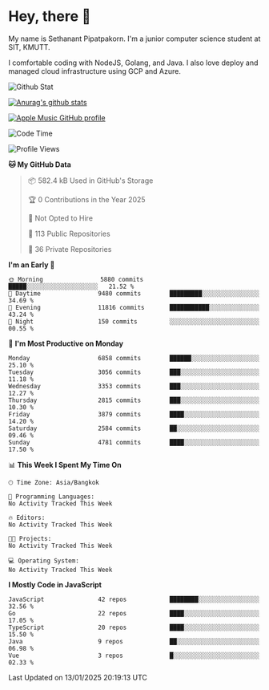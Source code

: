 # Hey, there 🙌
My name is Sethanant Pipatpakorn. I'm a junior computer science student at SIT, KMUTT.

I comfortable coding with NodeJS, Golang, and Java. I also love deploy and managed cloud infrastructure using GCP and Azure.

![Github Stat](https://github-profile-summary-cards.vercel.app/api/cards/profile-details?username=thetkpark&theme=dracula)

[![Anurag's github stats](https://github-readme-stats.vercel.app/api?username=thetkpark&count_private=true&show_icons=true&theme=tokyonight)](https://github.com/anuraghazra/github-readme-stats)

[![Apple Music GitHub profile](https://apple-music-github-profile.rayriffy.com/theme/light.svg?uid=000347.6120fcbefcb74cd59d65c108cc315787.1333)](https://github.com/rayriffy/apple-music-github-profile)

<!--START_SECTION:waka-->
![Code Time](http://img.shields.io/badge/Code%20Time-1%2C070%20hrs%2054%20mins-blue)

![Profile Views](http://img.shields.io/badge/Profile%20Views-2-blue)

**🐱 My GitHub Data** 

> 📦 582.4 kB Used in GitHub's Storage 
 > 
> 🏆 0 Contributions in the Year 2025
 > 
> 🚫 Not Opted to Hire
 > 
> 📜 113 Public Repositories 
 > 
> 🔑 36 Private Repositories 
 > 
**I'm an Early 🐤** 

```text
🌞 Morning                5880 commits        █████░░░░░░░░░░░░░░░░░░░░   21.52 % 
🌆 Daytime                9480 commits        █████████░░░░░░░░░░░░░░░░   34.69 % 
🌃 Evening                11816 commits       ███████████░░░░░░░░░░░░░░   43.24 % 
🌙 Night                  150 commits         ░░░░░░░░░░░░░░░░░░░░░░░░░   00.55 % 
```
📅 **I'm Most Productive on Monday** 

```text
Monday                   6858 commits        ██████░░░░░░░░░░░░░░░░░░░   25.10 % 
Tuesday                  3056 commits        ███░░░░░░░░░░░░░░░░░░░░░░   11.18 % 
Wednesday                3353 commits        ███░░░░░░░░░░░░░░░░░░░░░░   12.27 % 
Thursday                 2815 commits        ███░░░░░░░░░░░░░░░░░░░░░░   10.30 % 
Friday                   3879 commits        ████░░░░░░░░░░░░░░░░░░░░░   14.20 % 
Saturday                 2584 commits        ██░░░░░░░░░░░░░░░░░░░░░░░   09.46 % 
Sunday                   4781 commits        ████░░░░░░░░░░░░░░░░░░░░░   17.50 % 
```


📊 **This Week I Spent My Time On** 

```text
🕑︎ Time Zone: Asia/Bangkok

💬 Programming Languages: 
No Activity Tracked This Week

🔥 Editors: 
No Activity Tracked This Week

🐱‍💻 Projects: 
No Activity Tracked This Week

💻 Operating System: 
No Activity Tracked This Week
```

**I Mostly Code in JavaScript** 

```text
JavaScript               42 repos            ████████░░░░░░░░░░░░░░░░░   32.56 % 
Go                       22 repos            ████░░░░░░░░░░░░░░░░░░░░░   17.05 % 
TypeScript               20 repos            ████░░░░░░░░░░░░░░░░░░░░░   15.50 % 
Java                     9 repos             ██░░░░░░░░░░░░░░░░░░░░░░░   06.98 % 
Vue                      3 repos             █░░░░░░░░░░░░░░░░░░░░░░░░   02.33 % 
```




 Last Updated on 13/01/2025 20:19:13 UTC
<!--END_SECTION:waka-->
